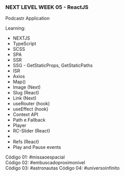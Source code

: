 ### NEXT LEVEL WEEK 05 - ReactJS 

Podcastr Application

Learning:
- NEXTJS
- TypeScript
- SCSS
- SPA
- SSR
- SSG - GetStaticProps, GetStaticPaths
- ISR
- Axios
- Map()
- Image (Next)
- Slug (React)
- Link (Next)
- useRouter (hook)
- useEffect (hook)
- Context API
- Path e Fallback
- Player
- RC-Slider (React)
- <audio>
- Refs (React)
- Play and Pause events

Código 01: #missaoespacial <br>
Código 02: #embuscadoproximonivel <br>
Código 03: #astronautas
Código 04: #universoinfinito
